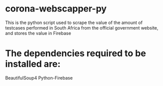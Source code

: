 # corona-webscapper-py
This is the python script used to scrape the value of the amount of testcases performed in South Africa from the official 
government website, and stores the value in Firebase

# The dependencies required to be installed are:
BeautifulSoup4
Python-Firebase
